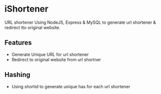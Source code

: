 # iShortener
URL shortener Using NodeJS, Express & MySQL to generate url shortener & redirect tto original website.

## Features
- Generate Unique URL for url shortener
- Redirect to original website from url shortner

## Hashing
- Using shortid to generate unique has for each url shortener




